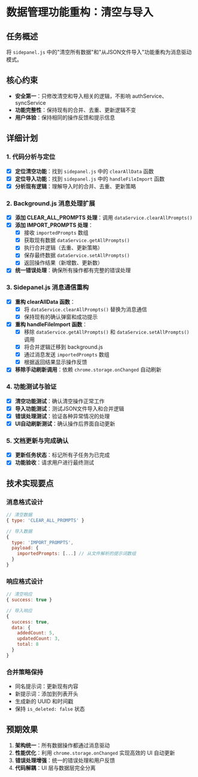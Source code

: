 # 数据管理功能重构：清空与导入

## 任务概述
将 `sidepanel.js` 中的"清空所有数据"和"从JSON文件导入"功能重构为消息驱动模式。

## 核心约束
- **安全第一**：只修改清空和导入相关的逻辑，不影响 authService、syncService
- **功能完整性**：保持现有的合并、去重、更新逻辑不变
- **用户体验**：保持相同的操作反馈和提示信息

## 详细计划

### 1. 代码分析与定位
- [x] **定位清空功能**：找到 `sidepanel.js` 中的 `clearAllData` 函数
- [x] **定位导入功能**：找到 `sidepanel.js` 中的 `handleFileImport` 函数
- [x] **分析现有逻辑**：理解导入时的合并、去重、更新策略

### 2. Background.js 消息处理扩展
- [x] **添加 CLEAR_ALL_PROMPTS 处理**：调用 `dataService.clearAllPrompts()`
- [x] **添加 IMPORT_PROMPTS 处理**：
  - [x] 接收 `importedPrompts` 数组
  - [x] 获取现有数据 `dataService.getAllPrompts()`
  - [x] 执行合并逻辑（去重、更新策略）
  - [x] 保存最终数据 `dataService.setAllPrompts()`
  - [x] 返回操作结果（新增数、更新数）
- [x] **统一错误处理**：确保所有操作都有完整的错误处理

### 3. Sidepanel.js 消息通信重构
- [x] **重构 clearAllData 函数**：
  - [x] 将 `dataService.clearAllPrompts()` 替换为消息通信
  - [x] 保持现有的确认弹窗和成功提示
- [x] **重构 handleFileImport 函数**：
  - [x] 移除 `dataService.getAllPrompts()` 和 `dataService.setAllPrompts()` 调用
  - [x] 将合并逻辑迁移到 background.js
  - [x] 通过消息发送 `importedPrompts` 数组
  - [x] 根据返回结果显示操作反馈
- [x] **移除手动刷新调用**：依赖 `chrome.storage.onChanged` 自动刷新

### 4. 功能测试与验证
- [x] **清空功能测试**：确认清空操作正常工作
- [x] **导入功能测试**：测试JSON文件导入和合并逻辑
- [x] **错误处理测试**：验证各种异常情况的处理
- [x] **UI自动刷新测试**：确认操作后界面自动更新

### 5. 文档更新与完成确认
- [x] **更新任务状态**：标记所有子任务为已完成
- [x] **功能验收**：请求用户进行最终测试

## 技术实现要点

### 消息格式设计
```javascript
// 清空数据
{ type: 'CLEAR_ALL_PROMPTS' }

// 导入数据
{ 
  type: 'IMPORT_PROMPTS', 
  payload: {
    importedPrompts: [...] // 从文件解析的提示词数组
  }
}
```

### 响应格式设计
```javascript
// 清空响应
{ success: true }

// 导入响应
{ 
  success: true, 
  data: {
    addedCount: 5,
    updatedCount: 3,
    total: 8
  }
}
```

### 合并策略保持
- 同名提示词：更新现有内容
- 新提示词：添加到列表开头
- 生成新的 UUID 和时间戳
- 保持 `is_deleted: false` 状态

## 预期效果
1. **架构统一**：所有数据操作都通过消息驱动
2. **性能优化**：利用 `chrome.storage.onChanged` 实现高效的 UI 自动更新
3. **错误处理增强**：统一的错误处理和用户反馈
4. **代码解耦**：UI 层与数据层完全分离